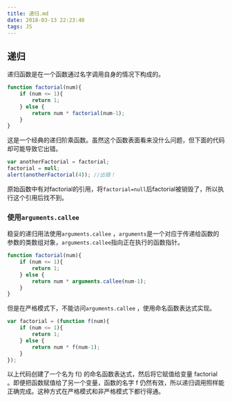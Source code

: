 ```yaml
---
title: 递归.md
date: 2018-03-13 22:23:40
tags: JS
---
```


## 递归

递归函数是在一个函数通过名字调用自身的情况下构成的。

```js
function factorial(num){ 
    if (num <= 1){ 
        return 1; 
    } else { 
        return num * factorial(num-1); 
    } 
}
```

这是一个经典的递归阶乘函数。虽然这个函数表面看来没什么问题，但下面的代码却可能导致它出错。

```js
var anotherFactorial = factorial; 
factorial = null; 
alert(anotherFactorial(4)); //出错！
```

原始函数中有对factorial的引用，将`factorial=null`后factorial被销毁了，所以执行这个引用后找不到。

### 使用`arguments.callee`

稳妥的递归用法使用`arguments.callee` ，`arguments`是一个对应于传递给函数的参数的类数组对象，`arguments.callee`指向正在执行的函数指针。

```js
function factorial(num){ 
    if (num <= 1){ 
        return 1; 
    } else { 
        return num * arguments.callee(num-1); 
    } 
}
```

但是在严格模式下，不能访问`arguments.callee` ，使用命名函数表达式实现。

```js
var factorial = (function f(num){ 
    if (num <= 1){  
        return 1; 
    } else { 
        return num * f(num-1); 
    } 
});
```

以上代码创建了一个名为 f\(\) 的命名函数表达式，然后将它赋值给变量 factorial 。即便把函数赋值给了另一个变量，函数的名字 f 仍然有效，所以递归调用照样能正确完成。这种方式在严格模式和非严格模式下都行得通。

